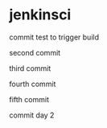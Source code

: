 # jenkinsci
commit test to trigger build

second commit

third commit

fourth commit

fifth commit

commit day 2
